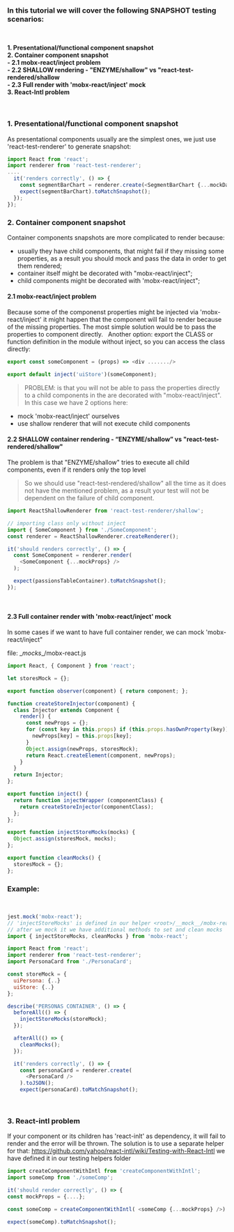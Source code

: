 ### In this tutorial we will cover the following SNAPSHOT testing scenarios:

&nbsp;

**1. Presentational/functional component snapshot**<br/>
**2. Container component snapshot**<br/>
**- 2.1 mobx-react/inject problem**<br/>
**- 2.2 SHALLOW rendering - "ENZYME/shallow" vs "react-test-rendered/shallow**<br/>
**- 2.3 Full render with 'mobx-react/inject' mock**<br/>
**3. React-Intl problem**

&nbsp;&nbsp;

### 1. Presentational/functional component snapshot
As presentational components usually are the simplest ones, we just use 'react-test-renderer' to generate snapshot:

```javascript
import React from 'react';
import renderer from 'react-test-renderer';
....
  it('renders correctly', () => {
    const segmentBarChart = renderer.create(<SegmentBarChart {...mockData} />).toJSON();
    expect(segmentBarChart).toMatchSnapshot();
  });
});
```

### 2. Container component snapshot
Container components snapshots are more complicated to render because:
- usually they have child components, that might fail if they missing some properties, as a result you should mock and pass the data in order to get them rendered;
- container itself might be decorated with "mobx-react/inject";
- child components might be decorated with 'mobx-react/inject";
&nbsp;
#### 2.1 mobx-react/inject problem
Because some of the componenst properties might be injected via 'mobx-react/inject' it might happen that the component will fail to render because of the missing properties.
The most simple solution would be to pass the properties to component directly.
&nbsp;
Another option: export the CLASS or function definition in the module without inject, so you can access the class directly:
```javascript
export const someComponent = (props) => <div ......./>

export default inject('uiStore')(someComponent);
```

> PROBLEM: is that you will not be able to pass the properties directly to a child components in the are decorated with "mobx-react/inject".
In this case we have 2 options here:
- mock 'mobx-react/inject' ourselves
- use shallow renderer that will not execute child components
&nbsp;
####  2.2 SHALLOW container rendering - “ENZYME/shallow” vs "react-test-rendered/shallow"
The problem is that "ENZYME/shallow" tries to execute all child components, even if it renders only the top level
> So we should use "react-test-rendered/shallow" all the time as it does not have the mentioned problem, as a result your test will not be dependent on the failure of child component.
```javascript
import ReactShallowRenderer from 'react-test-renderer/shallow';

// importing class only without inject
import { SomeComponent } from './SomeComponent';
const renderer = ReactShallowRenderer.createRenderer();

it('should renders correctly', () => {
  const SomeComponent = renderer.render(
    <SomeComponent {...mockProps} />
  );

  expect(passionsTableContainer).toMatchSnapshot();
});
```
&nbsp;
#### 2.3 Full container render with 'mobx-react/inject' mock
In some cases if we want to have full container render, we can mock 'mobx-react/inject"

file: \__mocks__/mobx-react.js
```javascript
import React, { Component } from 'react';

let storesMock = {};

export function observer(component) { return component; };

function createStoreInjector(component) {
  class Injector extends Component {
    render() {
      const newProps = {};
      for (const key in this.props) if (this.props.hasOwnProperty(key)) {
        newProps[key] = this.props[key];
      }
      Object.assign(newProps, storesMock);
      return React.createElement(component, newProps);
    }
  }
  return Injector;
};

export function inject() {
  return function injectWrapper (componentClass) {
    return createStoreInjector(componentClass);
  };
};

export function injectStoreMocks(mocks) {
  Object.assign(storesMock, mocks);
};

export function cleanMocks() {
  storesMock = {};
};
```
### Example:
&nbsp;
```javascript
jest.mock('mobx-react');
// 'injectStoreMocks' is defined in our helper <root>/__mock__/mobx-react.js
// after we mock it we have additional methods to set and clean mocks
import { injectStoreMocks, cleanMocks } from 'mobx-react';

import React from 'react';
import renderer from 'react-test-renderer';
import PersonaCard from './PersonaCard';

const storeMock = {
  uiPersona: {..}
  uiStore: {..}
};

describe('PERSONAS CONTAINER', () => {
  beforeAll(() => {
    injectStoreMocks(storeMock);
  });

  afterAll(() => {
    cleanMocks();
  });

  it('renders correctly', () => {
    const personaCard = renderer.create(
      <PersonaCard />
    ).toJSON();
    expect(personaCard).toMatchSnapshot();

```
&nbsp;
### 3. React-intl problem

If your component or its children has 'react-inlt' as dependency, it will fail to render and the error will be thrown.
The solution is to use a separate helper for that:
https://github.com/yahoo/react-intl/wiki/Testing-with-React-Intl
we have defined it in our testing helpers folder

```javascript
import createComponentWithIntl from 'createComponentWithIntl';
import someComp from './someComp';

it('should render correctly', () => {
const mockProps = {....};

const someComp = createComponentWithIntl( <someComp {...mockProps} />).toJSON();

expect(someComp).toMatchSnapshot();


```






